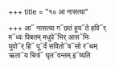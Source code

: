 +++
title = "१० आ नासत्या"

+++
आ᳓ नासत्या ग᳓छतं हूय᳓ते हवि᳓र्  
म᳓ध्वः पिबतम् मधुपे᳓भिर् आस᳓भिः  
युवो᳓र् हि᳓ पू᳓र्वं सवितो᳓ष᳓सो र᳓थम्  
ऋता᳓य चित्रं᳓ घृत᳓वन्तम् इ᳓ष्यति